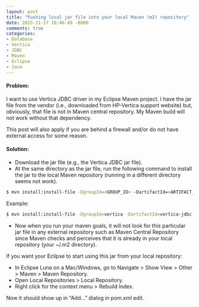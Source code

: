 ```yaml
---
layout: post
title: "Pushing local jar file into your local Maven (m2) repository"
date: 2015-11-17 16:46:49 -0800
comments: true
categories:
- Database
- Vertica
- JDBC
- Maven
- Eclipse
- Java
---
```


#### Problem:
I want to use Vertica JDBC driver in my Eclipse Maven project. I have the jar file from the vendor (i.e., downloaded from HP-Vertica support website) but, obviously, that file is not in Maven central repository. My Maven build will not work without that dependency. 

This post will also apply if you are behind a firewall and/or do not have external access for some reason.
#### Solution:

* Download the jar file (e.g., the Vertica JDBC jar file). 
* At the same directory as the jar file, run the following command to install the jar to the local Maven repository (running in a different directory seems not work).

``` bash General Maven command
$ mvn install:install-file -DgroupId=<GROUP_ID> -DartifactId=<ARTIFACT_ID> -Dversion=<VERSION> -Dpackaging=jar -Dfile=<LOCAL_PATH_FOR_JAR> -DgeneratePom=true
```

Example:

``` bash Example Maven command for Vertica JDBC
$ mvn install:install-file -DgroupId=vertica -DartifactId=vertica-jdbc -Dversion=7.0.1 -Dpackaging=jar -Dfile=~/Downloads/vertica/vertica-jdbc-7.0.1.jar -DgeneratePom=true
```

* Now when you run your maven goals, it will not look for this particular jar file in any external repository such as Maven Central Repository since Maven checks and perceives that it is already in your local repository (your ~/.m2 directory).

If you want your Eclipse to start using this jar from your local repository:

* In Eclipse Luna on a Mac/Windows, go to Navigate > Show View > Other > Maven > Maven Repository.
* Open Local Repositories > Local Repository.
* Right click for the context menu > Rebuild Index.

Now it should show up in “Add…” dialog in pom.xml edit. 
